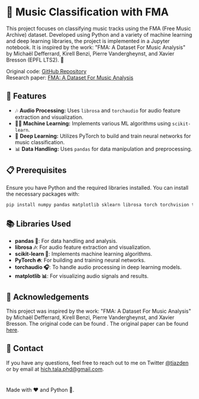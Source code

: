 # 🎵 Music Classification with FMA

This project focuses on classifying music tracks using the FMA (Free Music Archive) dataset. Developed using Python and a variety of machine learning and deep learning libraries, the project is implemented in a Jupyter notebook. It is inspired by the work: "FMA: A Dataset For Music Analysis" by Michaël Defferrard, Kirell Benzi, Pierre Vandergheynst, and Xavier Bresson (EPFL LTS2). 🎼

Original code: [GitHub Repository](https://github.com/mdeff/fma)  
Research paper: [FMA: A Dataset For Music Analysis](https://arxiv.org/abs/1612.01840)

## 🌟 Features

- 🎶 **Audio Processing:** Uses `librosa` and `torchaudio` for audio feature extraction and visualization.
- 🧑‍💻 **Machine Learning:** Implements various ML algorithms using `scikit-learn`.
- 🤖 **Deep Learning:** Utilizes PyTorch to build and train neural networks for music classification.
- 📊 **Data Handling:** Uses `pandas` for data manipulation and preprocessing.

## 📋 Prerequisites

Ensure you have Python and the required libraries installed. You can install the necessary packages with:

```bash
pip install numpy pandas matplotlib sklearn librosa torch torchvision torchaudio
```

## 📚 Libraries Used
- **pandas 🐼**: For data handling and analysis.
- **librosa 🎶**: For audio feature extraction and visualization.
- **scikit-learn 🤖**: Implements machine learning algorithms.
- **PyTorch 🔥**: For building and training neural networks.
- **torchaudio 🎧**: To handle audio processing in deep learning models.
- **matplotlib 📊**: For visualizing audio signals and results.


## 🤝 Acknowledgements
This project was inspired by the work: "FMA: A Dataset For Music Analysis" by Michaël Defferrard, Kirell Benzi, Pierre Vandergheynst, and Xavier Bresson. The original code can be found [](https://github.com/mdeff/fma). The original paper can be found [here](https://arxiv.org/abs/1612.01840).

## 💬 Contact
If you have any questions, feel free to reach out to me on Twitter [@tiazden](https://twitter.com/tiazden) or by email at [hich.tala.phd@gmail.com](mailto:hich.tala.phd@gmail.com).

# 
Made with ❤️ and Python 🐍.
